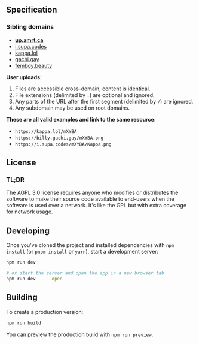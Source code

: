 ## Specification

### Sibling domains

- **[up.amrt.ca](https://up.amrt.ca/)**
- [i.supa.codes](https://i.supa.codes/)
- [kappa.lol](https://kappa.lol/)
- [gachi.gay](https://gachi.gay/)
- [femboy.beauty](https://femboy.beauty/)

**User uploads:**
1. Files are accessible cross-domain, content is identical.
2. File extensions (delimited by `.`) are optional and ignored.
3. Any parts of the URL after the first segment (delimited by `/`) are ignored.
4. Any subdomain may be used on root domains.

**These are all valid examples and link to the same resource:**
- `https://kappa.lol/mXYBA`
- `https://billy.gachi.gay/mXYBA.png`
- `https://i.supa.codes/mXYBA/Kappa.png`

## License

### TL;DR

The AGPL 3.0 license requires anyone who modifies or distributes the software to make their source code available to end-users when the software is used over a network. It's like the GPL but with extra coverage for network usage.

## Developing

Once you've cloned the project and installed dependencies with `npm install` (or `pnpm install` or `yarn`), start a development server:

```bash
npm run dev

# or start the server and open the app in a new browser tab
npm run dev -- --open
```

## Building

To create a production version:

```bash
npm run build
```

You can preview the production build with `npm run preview`.
